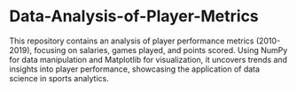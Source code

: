# Data-Analysis-of-Player-Metrics
This repository contains an analysis of player performance metrics (2010-2019), focusing on salaries, games played, and points scored. Using NumPy for data manipulation and Matplotlib for visualization, it uncovers trends and insights into player performance, showcasing the application of data science in sports analytics.
